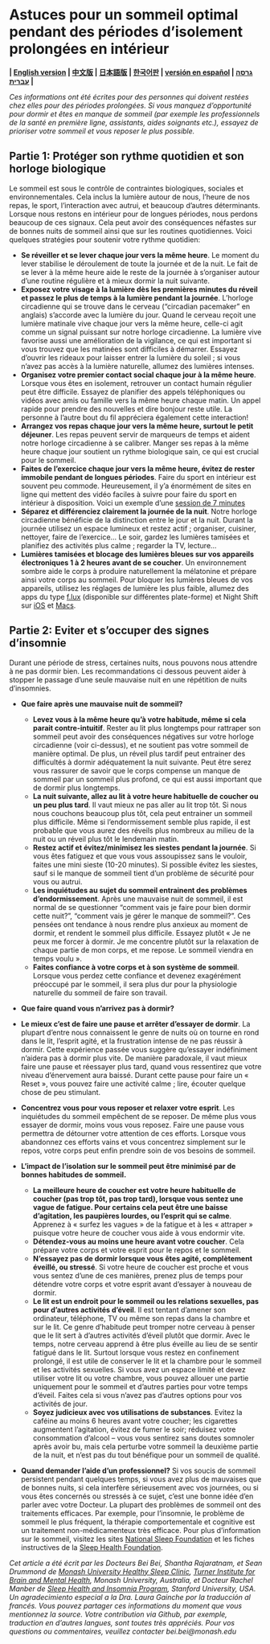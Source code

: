 # Astuces pour un sommeil optimal pendant des périodes d’isolement prolongées en intérieur 

**| [English version](https://github.com/beisci/SleepInfo/blob/master/sleep_in_isolation.md) | [中文版](https://github.com/beisci/SleepInfo/blob/master/sleep_in_isolation_cn.md) | [日本語版](https://github.com/beisci/SleepInfo/blob/master/sleep_in_isolation_jp.md) | [한국어판](https://github.com/beisci/SleepInfo/blob/master/sleep_in_isolation_kr.md) | [versión en español](https://github.com/beisci/SleepInfo/blob/master/sleep_in_isolation_sp.md) | [גרסה עברית](https://github.com/beisci/SleepInfo/raw/master/sleep_in_isolation_he.pdf) |**


_Ces informations ont été écrites pour des personnes qui doivent restées chez elles pour des périodes prolongées. Si vous manquez d’opportunité pour dormir et êtes en manque de sommeil (par exemple les professionnels de la santé en première ligne, assistants, aides soignants etc.), essayez de prioriser votre sommeil et vous reposer le plus possible._

## Partie 1: Protéger son rythme quotidien et son horloge biologique
Le sommeil est sous le contrôle de contraintes biologiques, sociales et environnementales. Cela inclus la lumière autour de nous, l’heure de nos repas, le sport, l’interaction avec autrui, et beaucoup d’autres déterminants. Lorsque nous restons en intérieur pour de longues périodes, nous perdons beaucoup de ces signaux. Cela peut avoir des conséquences néfastes sur de bonnes nuits de sommeil ainsi que sur les routines quotidiennes. Voici quelques stratégies pour soutenir votre rythme quotidien:
- **Se réveiller et se lever chaque jour vers la même heure**. Le moment du lever stabilise le déroulement de toute la journée et de la nuit. Le fait de se lever à la même heure aide le reste de la journée à s’organiser autour d’une routine régulière et à mieux dormir la nuit suivante. 
- **Exposez votre visage à la lumière dès les premières minutes du réveil et passez le plus de temps à la lumière pendant la journée**. L’horloge circadienne qui se trouve dans le cerveau (“circadian pacemaker” en anglais) s’accorde avec la lumière du jour. Quand le cerveau reçoit une lumière matinale vive chaque jour vers la même heure, celle-ci agit comme un signal puissant sur notre horloge circadienne. La lumière vive favorise aussi une amélioration de la vigilance, ce qui est important si vous trouvez que les matinées sont difficiles à démarrer. Essayez d’ouvrir les rideaux pour laisser entrer la lumière du soleil ; si vous n’avez pas accès à la lumière naturelle, allumez des lumières intenses.
- **Organisez votre premier contact social chaque jour à la même heure**. Lorsque vous êtes en isolement, retrouver un contact humain régulier peut être difficile. Essayez de planifier des appels téléphoniques ou vidéos avec amis ou famille vers la même heure chaque matin. Un appel rapide pour prendre des nouvelles et dire bonjour reste utile. La personne à l’autre bout du fil appréciera également cette interaction!
- **Arrangez vos repas chaque jour vers la même heure, surtout le petit déjeuner**. Les repas peuvent servir de marqueurs de temps et aident notre horloge circadienne à se calibrer. Manger ses repas à la même heure chaque jour soutient un rythme biologique sain, ce qui est crucial pour le sommeil. 
- **Faites de l’exercice chaque jour vers la même heure, évitez de rester immobile pendant de longues périodes**. Faire du sport en intérieur est souvent peu commode. Heureusement, il y’a énormément de sites en ligne qui mettent des vidéo faciles à suivre pour faire du sport en intérieur à disposition. Voici un exemple d’une [session de 7 minutes](https://www.youtube.com/watch?v=i6UEXbJAp6U)
- **Séparez et différenciez clairement la journée de la nuit**. Notre horloge circadienne bénéficie de la distinction entre le jour et la nuit. Durant la journée utilisez un espace lumineux et restez actif ; organiser, cuisiner, nettoyer, faire de l’exercice… Le soir, gardez les lumières tamisées et planifiez des activités plus calme ; regarder la TV, lecture...
- **Lumières tamisées et blocage des lumières bleues sur vos appareils électroniques 1 à 2 heures avant de se coucher**. Un environnement sombre aide le corps à produire naturellement la mélatonine et prépare ainsi votre corps au sommeil. Pour bloquer les lumières bleues de vos appareils, utilisez les réglages de lumière les plus faible, allumez des apps du type [f.lux](https://justgetflux.com/) (disponible sur différentes plate-forme) et Night Shift sur [iOS](https://support.apple.com/en-au/HT207570) et [Macs](https://support.apple.com/en-au/HT207513).

## Partie 2: Eviter et s’occuper des signes d’insomnie 
Durant une période de stress, certaines nuits, nous pouvons nous attendre à ne pas dormir bien. Les recommandations ci dessous peuvent aider à stopper le passage d’une seule mauvaise nuit en une répétition de nuits d’insomnies.

- **Que faire après une mauvaise nuit de sommeil?**
  - **Levez vous à la même heure qu’à votre habitude, même si cela parait contre-intuitif**. Rester au lit plus longtemps pour rattraper son sommeil peut avoir des conséquences négatives sur votre horloge circadienne (voir ci-dessus), et ne soutient pas votre sommeil de manière optimal. De plus, un réveil plus tardif peut entrainer des difficultés à dormir adéquatement la nuit suivante. Peut être serez vous rassurer de savoir que le corps compense un manque de sommeil par un sommeil plus profond, ce qui est aussi important que de dormir plus longtemps.
  - **La nuit suivante, allez au lit à votre heure habituelle de coucher ou un peu plus tard**. Il vaut mieux ne pas aller au lit trop tôt. Si nous nous couchons beaucoup plus tôt, cela peut entrainer un sommeil plus difficile. Même si l’endormissement semble plus rapide, il est probable que vous aurez des réveils plus nombreux au milieu de la nuit ou un réveil plus tôt le lendemain matin.
  - **Restez actif et évitez/minimisez les siestes pendant la journée**. Si vous êtes fatiguez et que vous vous assoupissez sans le vouloir, faites une mini sieste (10-20 minutes). Si possible évitez les siestes, sauf si le manque de sommeil tient d’un problème de sécurité pour vous ou autrui.
  - **Les inquiétudes au sujet du sommeil  entrainent des problèmes d’endormissement**. Après une mauvaise nuit de sommeil, il est normal de se questionner “comment vais je faire pour bien dormir cette nuit?”, “comment vais je gérer le manque de sommeil?”. Ces pensées ont tendance à nous rendre plus anxieux au moment de dormir, et rendent le sommeil plus difficile. Essayez plutôt « Je ne peux me forcer à dormir. Je me concentre plutôt sur la relaxation de chaque partie de mon corps, et me repose. Le sommeil viendra en temps voulu ».
  - **Faites confiance à votre corps et à son système de sommeil**. Lorsque vous perdez cette confiance et devenez exagérément préoccupé par le sommeil, il sera plus dur pour la physiologie naturelle du sommeil de faire son travail.

- **Que faire quand vous n’arrivez pas à dormir?**
 - **Le mieux c’est de faire une pause et arrêter d’essayer de dormir**. La plupart d’entre nous connaissent le genre de nuits où on tourne en rond dans le lit, l’esprit agité, et la frustration intense de ne pas réussir à dormir. Cette expérience passée vous suggère qu’essayer indéfiniment n’aidera pas à dormir plus vite. De manière paradoxale, il vaut mieux faire une pause et réessayer plus tard, quand vous ressentirez que votre niveau d’énervement aura baissé. Durant cette pause pour faire un « Reset », vous pouvez faire une activité calme ; lire, écouter quelque chose de peu stimulant.
 - **Concentrez vous pour vous reposer et relaxer votre esprit**. Les inquiétudes du sommeil empêchent de se reposer. De même plus vous essayer de dormir, moins vous vous reposez. Faire une pause vous permettra de détourner votre attention de ces efforts. Lorsque vous abandonnez ces efforts vains et vous concentrez simplement sur le repos, votre corps peut enfin prendre soin de vos besoins de sommeil.

- **L’impact de l’isolation sur le sommeil peut être minimisé par de bonnes habitudes de sommeil.**
  - **La meilleure heure de coucher est votre heure habituelle de coucher (pas trop tôt, pas trop tard), lorsque vous sentez une vague de fatigue. Pour certains cela peut être une baisse d’agitation, les paupières lourdes, ou l’esprit qui se calme**. Apprenez à « surfez les vagues » de la fatigue et à les « attraper » puisque votre heure de coucher vous aide à vous endormir vite.
  - **Détendez-vous au moins une heure avant votre coucher**. Cela prépare votre corps et votre esprit pour le repos et le sommeil.
  - **N’essayez pas de dormir lorsque vous êtes agité, complètement éveillé, ou stressé**. Si votre heure de coucher est proche et vous vous sentez d’une de ces manières, prenez plus de temps pour détendre votre corps et votre esprit avant d’essayer à nouveau de dormir.
  - **Le lit est un endroit pour le sommeil ou les relations sexuelles, pas pour d’autres activités d’éveil**. Il est tentant d’amener son ordinateur, téléphone, TV ou même son repas dans la chambre et sur le lit. Ce genre d’habitude peut tromper notre cerveau à penser que le lit sert à d’autres activités d’éveil plutôt que dormir. Avec le temps, notre cerveau apprend à être plus éveille au lieu de se sentir fatigué dans le lit. Surtout lorsque vous restez en confinement prolongé, il est utile de conserver le lit et la chambre pour le sommeil et les activités sexuelles. Si vous avez un espace limité et devez utiliser votre lit ou votre chambre, vous pouvez allouer une partie uniquement pour le sommeil et d’autres parties pour votre temps d’éveil. Faites cela si vous n’avez pas d’autres options pour vos activités de jour.
  - **Soyez judicieux avec vos utilisations de substances**. Evitez la caféine au moins 6 heures avant votre coucher; les cigarettes augmentent l’agitation, évitez de fumer le soir; réduisez votre consommation d’alcool – vous vous sentirez sans doutes somnoler après avoir bu, mais cela perturbe votre sommeil la deuxième partie de la nuit, et n’est pas du tout bénéfique pour un sommeil de qualité.

- **Quand demander l’aide d’un professionnel?** Si vos soucis de sommeil persistent pendant quelques temps, si vous avez plus de mauvaises que de bonnes nuits, si cela interfère sérieusement avec vos journées, ou si vous êtes concernés ou stressés à ce sujet, c’est une bonne idée d’en parler avec votre Docteur. La plupart des problèmes de sommeil ont des traitements efficaces. Par exemple, pour l’insomnie, le problème de sommeil le plus fréquent, la thérapie comportementale et cognitive est un traitement non-médicamenteux très efficace. Pour plus d’information sur le sommeil, visitez les sites [National Sleep Foundation](https://www.sleepfoundation.org/) et les fiches instructives de la [Sleep Health Foundation](https://www.sleephealthfoundation.org.au/fact-sheets.html).

_Cet article a été écrit par les Docteurs Bei Bei, Shantha Rajaratnam, et Sean Drummond de [Monash University Healthy Sleep Clinic](https://www.monash.edu/turner-institute/turner-clinics/healthy-sleep-clinic), [Turner Institute for Brain and Mental Health](https://www.monash.edu/turner-institute), Monash University, Australia, et Docteur Rachel Manber de [Sleep Health and Insomnia Program](http://med.stanford.edu/insomnia.html), Stanford University, USA. Un agradecimiento especial a la Dra. Laura Gainche por la traducción al francés. Vous pouvez partager ces informations du moment que vous mentionnez la source. Votre contribution via Github, par exemple, traduction en d’autres langues, sont toutes très appréciés. Pour vos questions ou commentaires, veuillez contacter bei.bei@monash.edu_
